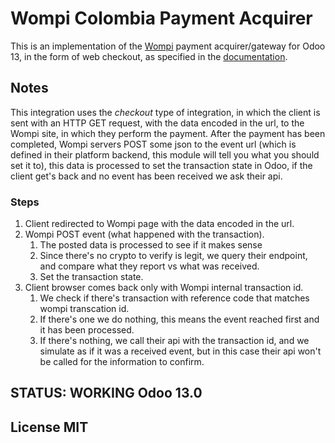 # Wompi Colombia Payment Acquirer

This is an implementation of the [Wompi](https://wompi.co/) payment acquirer/gateway for Odoo 13, in the form of web checkout, as specified in the [documentation](https://docs.wompi.co/docs/en/widget-checkout-web).

## Notes

This integration uses the *checkout* type of integration, in which the client is sent with an HTTP GET request, with the data encoded in the url, to the Wompi site, in which they perform the payment. After the payment has been completed, Wompi servers POST some json to the event url (which is defined in their platform backend, this module will tell you what you should set it to), this data is processed to set the transaction state in Odoo, if the client get's back and no event has been received we ask their api.

### Steps

1. Client redirected to Wompi page with the data encoded in the url.
1. Wompi POST event (what happened with the transaction).
    1. The posted data is processed to see if it makes sense
    1. Since there's no crypto to verify is legit, we query their endpoint, and compare what they report vs what was received.
    1. Set the transaction state.
1. Client browser comes back only with Wompi internal transaction id.
    1. We check if there's transaction with reference code that matches wompi transcation id.
    1. If there's one we do nothing, this means the event reached first and it has been processed.
    1. If there's nothing, we call their api with the transaction id, and we simulate as if it was a received event, but in this case their api won't be called for the information to confirm.

## STATUS: WORKING Odoo 13.0

## License MIT
